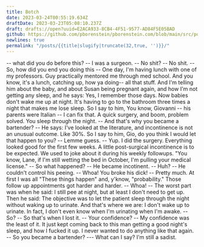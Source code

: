 ```yaml
---
title: Botch
date: 2023-03-24T00:55:19.634Z
draftDate: 2023-03-23T05:08:10.237Z
draft: drafts://open?uuid=E2ACA933-8CB4-4F51-9577-AD84F5E05BAD
github: https://github.com/pborenstein/pborenstein.com/blob/main/src/posts/e2aca933-8cb4-4f51-9577-ad84f5e05bad.md
newlines: true
permalink: "/posts/{{title|slugify|truncate(32,true, '')}}/"
---
```

-- what did you do before this?
-- I was a surgeon. 
-- No shit?
-- No shit.
-- So, how did you end you doing this
-- One day, I'm having lunch with one of my professors. Guy practically mentored me through med school. And you know, it's a lunch, catching up, how ya doing-- all that stuff. And I'm telling him about the baby, and about Susan being pregnant again, and how I'm not getting any sleep, and he says: Yes, I remember those days. Now babies don't wake me up at night. It's having to go to the bathroom three times a night that makes me lose sleep. So I say to him, You know, Giovanni -- his parents were Italian -- I can fix that. A quick surgery, and boom, problem solved. You sleep through the night.
-- And that's why you became a bartender?
-- He says: I've looked at the literature, and incontinence is not an unusual outcome. Like 30%. So I say to him, Gio, do you think I would let that happen to you?
-- Lemme guess. 
-- Yup. I did the surgery. Everything looked good for the first few weeks. A little post-surgical incontinence is to be expected. We used to joke about it during his weekly followups. "You know, Lane, if I'm still wetting the bed in October, I'm pulling your medical license."
-- So what happened?
-- He became incotinent.
-- Huh?
-- He couldn't control his peeing. 
-- Whoa! You broke his dick!
-- Pretty much. At first I was all "These things happen" and, y'know, "probability." Those follow up appointments got harder and harder.
-- Whoa!
-- The worst part was when he said: I still pee at night, but at least I don't need to get up. Then he said: The objective was to let the patient sleep through the night without waking up to urinate. And that's where we are: I don't wake up to urinate. In fact, I don't even know when I'm urinating when I'm awake.
-- So?
-- So that's when I lost it. 
-- Your confidence?
-- My confidence was the least of it. It just kept coming back to this man getting a good night's sleep, and how I fucked it up. I never wanted to do anything like that again.
-- So you became a bartender?
--- What can I say? I'm still a sadist.
